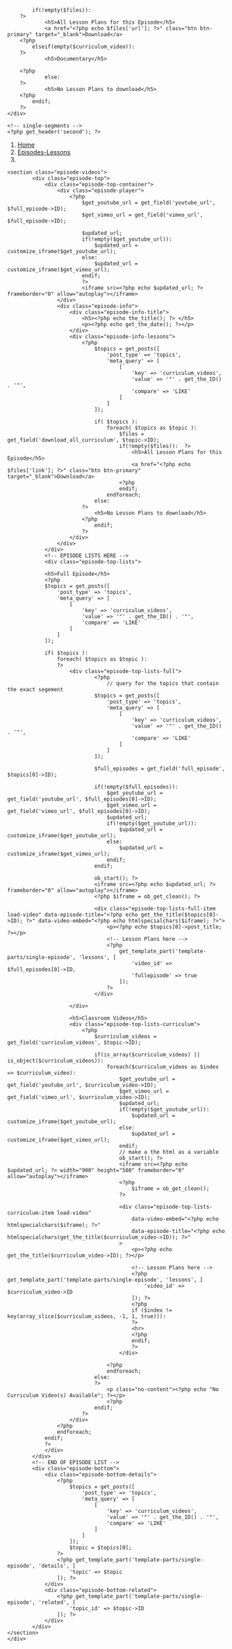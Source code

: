 <!-- this is on episode player portion -->

<div class="episode-info-lessons">
        <?php
            $files = get_field('download_all_curriculum', $topic); 
            $curriculum_video = get_field('curriculum_videos', $topic);

            if(!empty($files)):  
        ?>
                <h5>All Lesson Plans for this Episode</h5>
                <a href="<?php echo $files['url']; ?>" class="btn btn-primary" target="_blank">Download</a>
        <?php 
            elseif(empty($curriculum_video)):
        ?>
                <h5>Documentary</h5>
        
        <?php
                else:
        ?>
                <h5>No Lesson Plans to download</h5>
        <?php
            endif; 
        ?> 
    </div>

    <!-- single-segments -->
    <?php get_header('second'); ?>
<main>
<div class="episode container">
    <nav aria-label="breadcrumb">
        <ol class="breadcrumb">
            <li class="breadcrumb-item"><a href="<?php echo home_url(); ?>">Home</a></li>
            <li class="breadcrumb-item"><a href="<?php echo site_url('episodes-lessons'); ?>">Episodes-Lessons</a></li>
            <li class="breadcrumb-item active" aria-current="page"><?php the_title(); ?></li>
        </ol>
    </nav>
    
    <section class="episode-videos">
            <div class="episode-top">
                <div class="episode-top-container">
                    <div class="episode-player">
                        <?php 
                            $get_youtube_url = get_field('youtube_url', $full_episode->ID);
                            $get_vimeo_url = get_field('vimeo_url', $full_episode->ID);
                            
                            $updated_url;
                            if(!empty($get_youtube_url)):
                                $updated_url = customize_iframe($get_youtube_url); 
                            else:
                                $updated_url = customize_iframe($get_vimeo_url);
                            endif;
                            ?>
                            <iframe src=<?php echo $updated_url; ?> frameborder="0" allow="autoplay"></iframe>
                    </div>
                    <div class="episode-info">
                        <div class="episode-info-title">
                            <h5><?php echo the_title(); ?> </h5>
                            <p><?php echo get_the_date(); ?></p>
                        </div>
                        <div class="episode-info-lessons">
                            <?php
                                $topics = get_posts([
                                    'post_type' => 'topics',
                                    'meta_query' => [
                                        [
                                            'key' => 'curriculum_videos',
                                            'value' => '"' . get_the_ID() . '"',
                                            'compare' => 'LIKE'
                                        ]
                                    ]
                                ]);
                            
                                if( $topics ):
                                    foreach( $topics as $topic ): 
                                        $files = get_field('download_all_curriculum', $topic->ID); 
                                        if(!empty($files)):  ?>
                                            <h5>All Lesson Plans for this Episode</h5>
                                            <a href="<?php echo $files['link']; ?>" class="btn btn-primary" target="_blank">Download</a>
                                        <?php
                                        endif;
                                    endforeach;
                                else:
                            ?>
                                <h5>No Lesson Plans to download</h5>
                            <?php
                                endif;                                    
                            ?> 
                        </div>
                    </div>
                </div>
                <!-- EPISODE LISTS HERE -->
                <div class="episode-top-lists">
               
                <h5>Full Episode</h5>
                <?php 
                $topics = get_posts([
                    'post_type' => 'topics',
                    'meta_query' => [
                        [
                            'key' => 'curriculum_videos',
                            'value' => '"' . get_the_ID() . '"',
                            'compare' => 'LIKE'
                        ]
                    ]
                ]);

                if( $topics ):
                    foreach( $topics as $topic ): 
                    ?>
                        <div class="episode-top-lists-full">
                                <?php 
                                    // query for the topics that contain the exact segement
                                $topics = get_posts([
                                    'post_type' => 'topics',
                                    'meta_query' => [
                                        [
                                            'key' => 'curriculum_videos',
                                            'value' => '"' . get_the_ID() . '"',
                                            'compare' => 'LIKE'
                                        ]
                                    ]
                                ]);

                                $full_episodes = get_field('full_episode', $topics[0]->ID);
                                
                                if(!empty($full_episodes)):
                                    $get_youtube_url = get_field('youtube_url', $full_episodes[0]->ID);
                                    $get_vimeo_url = get_field('vimeo_url', $full_episodes[0]->ID);
                                    $updated_url;
                                    if(!empty($get_youtube_url)):
                                        $updated_url = customize_iframe($get_youtube_url); 
                                    else:
                                        $updated_url = customize_iframe($get_vimeo_url);
                                    endif;
                                endif;

                                ob_start(); ?>
                                <iframe src=<?php echo $updated_url; ?> frameborder="0" allow="autoplay"></iframe>
                                <?php $iframe = ob_get_clean(); ?>
                            
                                <div class="episode-top-lists-full-item load-video" data-episode-title="<?php echo get_the_title($topics[0]->ID); ?>" data-video-embed="<?php echo htmlspecialchars($iframe); ?>">
                                    <p><?php echo $topics[0]->post_title; ?></p>
                                    <!-- Lesson Plans here -->
                                    <?php  
                                        get_template_part('template-parts/single-episode', 'lessons', [
                                            'video_id' => $full_episodes[0]->ID,
                                            'fullepisode' => true
                                        ]); 
                                    ?>
                                </div>

                        </div>

                        <h5>Classroom Videos</h5>
                        <div class="episode-top-lists-curriculum">
                            <?php 
                                $curriculum_videos = get_field('curriculum_videos', $topic->ID);

                                if(is_array($curriculum_videos) || is_object($curriculum_videos)):
                                    foreach($curriculum_videos as $index => $curriculum_video): 
                                        $get_youtube_url = get_field('youtube_url', $curriculum_video->ID);
                                        $get_vimeo_url = get_field('vimeo_url', $curriculum_video->ID);
                                        $updated_url;
                                        if(!empty($get_youtube_url)):
                                            $updated_url = customize_iframe($get_youtube_url); 
                                        else:
                                            $updated_url = customize_iframe($get_vimeo_url);
                                        endif;
                                        // make a the html as a variable
                                        ob_start(); ?>
                                        <iframe src=<?php echo $updated_url; ?> width="900" height="500" frameborder="0" allow="autoplay"></iframe>
                                        <?php 
                                            $iframe = ob_get_clean(); 
                                        ?>
                                    
                                        <div class="episode-top-lists-curriculum-item load-video" 
                                            data-video-embed="<?php echo htmlspecialchars($iframe); ?>" 
                                            data-episode-title="<?php echo htmlspecialchars(get_the_title($curriculum_video->ID)); ?>"
                                        >   
                                            <p><?php echo get_the_title($curriculum_video->ID); ?></p>
                                        
                                            <!-- Lesson Plans here -->    
                                            <?php  get_template_part('template-parts/single-episode', 'lessons', [
                                                'video_id' => $curriculum_video->ID
                                            ]); ?>
                                            <?php 
                                            if ($index != key(array_slice($curriculum_videos, -1, 1, true))):
                                            ?>  
                                            <hr>
                                            <?php 
                                            endif; 
                                            ?>
                                        </div>

                                    <?php 
                                    endforeach;
                                else: 
                                ?>
                                    <p class="no-content"><?php echo "No Curriculum Video(s) Available"; ?></p>
                                    <?php
                                endif;
                            ?>
                        </div>
                    <?php
                    endforeach;
                endif;
                ?>
                </div>
            </div>
            <!-- END OF EPISODE LIST -->
            <div class="episode-bottom">
                <div class="episode-bottom-details">
                    <?php 
                        $topics = get_posts([
                            'post_type' => 'topics',
                            'meta_query' => [
                                [
                                    'key' => 'curriculum_videos',
                                    'value' => '"' . get_the_ID() . '"',
                                    'compare' => 'LIKE'
                                ]
                            ]
                        ]);
                        $topic = $topics[0];
                    ?>
                    <?php get_template_part('template-parts/single-episode', 'details', [
                        'topic' => $topic
                    ]); ?>
                </div>
                <div class="episode-bottom-related">
                    <?php get_template_part('template-parts/single-episode', 'related', [
                        'topic_id' => $topic->ID
                    ]); ?>
                </div>
            </div>  
    </section>
    </div>    
</main>

<?php get_footer(); ?>